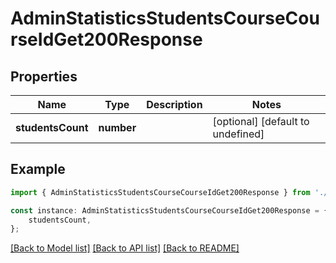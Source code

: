 # AdminStatisticsStudentsCourseCourseIdGet200Response


## Properties

Name | Type | Description | Notes
------------ | ------------- | ------------- | -------------
**studentsCount** | **number** |  | [optional] [default to undefined]

## Example

```typescript
import { AdminStatisticsStudentsCourseCourseIdGet200Response } from './api';

const instance: AdminStatisticsStudentsCourseCourseIdGet200Response = {
    studentsCount,
};
```

[[Back to Model list]](../README.md#documentation-for-models) [[Back to API list]](../README.md#documentation-for-api-endpoints) [[Back to README]](../README.md)
